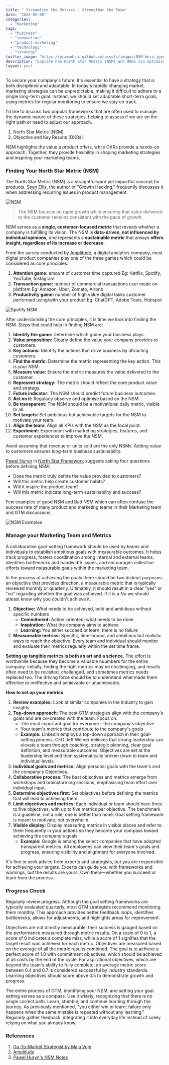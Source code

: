 ```yaml
---
title: " Streamline the Metrics - Strengthen the Team"
date: "2024-05-08"
categories: 
  - "marketing"
tags: 
  - "business"
  - "innovation"
  - "product-marketing"
  - "technology"
  - "strategy"
twitter_image: "https://pramodrps.github.io/assets/images/NSM-hero.jpeg"
description: "Explore how North Star Metric (NSM) and OKRs can optimize your marketing strategies and team alignment for better results."
layout: post
---
```


To secure your company's future, it's essential to have a strategy that is both disciplined and adaptable. In today's rapidly changing market, marketing strategies can be unpredictable, making it difficult to adhere to a single long-term goal. Instead, we should set adaptable short-term goals, using metrics for regular monitoring to ensure we stay on track.

I'd like to discuss two popular frameworks that are often used to manage the dynamic nature of these strategies, helping to assess if we are on the right path or need to adjust our approach.


1. North Star Metric (NSM)
2. Objective and Key Results (OKRs) 

NSM highlights the value a product offers, while OKRs provide a hands-on approach. Together, they provide flexibility in shaping marketing strategies and inspiring your marketing teams.

### Finding Your North Star Metric (NSM)
The North Star Metric (NSM) is a straightforward yet impactful concept for products. [Sean Ellis](https://www.linkedin.com/in/seanellis/), the author of "Growth Hacking," frequently discusses it when addressing recurring issues in product management.

![NSM](https://pramodrps.github.io/assets/images/NSM-hero.jpeg)

>The NSM focuses on rapid growth while ensuring that value delivered to the customer remains consistent with the pace of growth.

NSM serves as a **single, customer-focused metric** that reveals whether a company is fulfilling its vision. The NSM is **data-driven, not influenced by individual opinions,** and represents a **sustainable metric** that always **offers insight, regardless of its increase or decrease.**

From the survey conducted by [Amplitude](https://amplitude.com/), a digital analytics company, most digital product companies play one of the three games which could be considered as core principles:

1. **Attention game:** amount of customer time captured
        Eg: Netflix, Spotify, YouTube, Instagram
2. **Transaction game:** number of commercial transactions user made on platform
        Eg: Amazon, Uber, Zomato, Airbnb
3. **Productivity game:** number of high value digital tasks customer performed using/with your product
        Eg: ChatGPT, Adobe Tools, Hubspot

![Spotify NSM](https://pramodrps.github.io/assets/images/spotifynsm.jpeg)

After understanding the core principles, it is time we look into finding the NSM. Steps that could help in finding NSM are:

1. **Identify the game:** Determine which game your business plays.
2. **Value proposition:** Clearly define the value your company provides to customers.
3. **Key actions:** Identify the actions that drive business by attracting customers.
4. **Find the metric:** Determine the metric representing the key action. This is your NSM.
5. **Measure value:** Ensure the metric measures the value delivered to the customer.
6. **Represent strategy:** The metric should reflect the core product value and strategy.
7. **Future indicator:** The NSM should predict future business outcomes.
8. **Act on it:** Regularly observe and optimise based on the NSM.
9. **Be transparent:** The NSM should be a motivational daily metric, visible to all.
10. **Set targets:** Set ambitious but achievable targets for the NSM to motivate your team.
11. **Align the team:** Align all KPIs with the NSM as the focal point.
12. **Experiment:** Experiment with marketing strategies, features, and customer experiences to improve the NSM.

Avoid assuming that revenue or units sold are the only NSMs. Adding value to customers ensures long-term business sustainability.

[Pawel Huryn](https://substack.com/@huryn) in [North Star Framework](https://www.productcompass.pm/p/the-north-star-framework-101) suggests asking four questions before defining NSM:

- Does the metric truly define the value provided to customers?
- Will this metric help create customer habits?
- Will it inspire the product team?
- Will this metric indicate long-term sustainability and success?

Few examples of good NSM and Bad NSM which can often confuse the success rate of many product and marketing teams in their Marketing team and GTM discussions. 

![NSM Examples](https://pramodrps.github.io/assets/images/nsmexamples.webp)

### Manage your Marketing Team and Metrics

A collaborative goal-setting framework should be used by teams and individuals to establish ambitious goals with measurable outcomes. It helps track progress, fosters coordination among internal and external teams, identifies bottlenecks and bandwidth issues, and encourages collective efforts toward measurable goals within the marketing team.

In the process of achieving the goals there should be two distinct purposes: an objective that provides direction, a measurable metric that is typically reviewed monthly or quarterly. Ultimately, it should result in a clear "yes" or "no" regarding whether the goal was achieved. If it is a No we should atleast know why you couldn't achieve it.

1. **Objective:** What needs to be achieved, bold and ambitious without specific numbers
    - **Commitment:** Action-oriented; what needs to be done
    - **Inspiration:** What the company aims to achieve
    - **Learning:** You either succeed or learn, there is no failure
2. **Measureable metrics:** Specific, time-bound, and ambitious but realistic ways to reach the objective. Every team and individual should monitor and evaluate their metrics regularly within the set time frame.

**Setting up tangible metrics is both an art and a science.** The effort is worthwhile because they become a valuable nuumbers for the entire company. Initially, finding the right metrics may be challenging, and results often need to be revisited, challenged, and sometimes metrics needs replaced too. The driving force should be to understand what made them effective or ineffective and achievable or unachievable.


**How to set up your metrics**

1. **Review examples:** Look at similar companies in the industry to gain insights.
2. **Top-down approach:** The best GTM strategies align with the company's goals and are co-created with the team. Focus on:
    - The most important goal for everyone - the company's objective
    - Your team's metrics that contribute to the company's goals
    - **Example:** LinkedIn employs a top-down approach in their goal-setting process. CEO Jeff Weiner believes that strong leadership can elevate a team through coaching, strategic planning, clear goal definition, and measurable outcomes. Objectives are set at the leadership level and then systematically broken down to team and individual levels.
3. **Individual goals and metrics:** Align personal goals with the team's and the company's Objectives.
4. **Collaborative process:** The best objectives and metrics emerge from workshops and brainstorming sessions, emphasising team effort over individual input.
5. **Determine objectives first:** Set objectives before defining the metrics that will lead to achieving them.
6. **Limit objectives and metrics:** Each individual or team should have three to five objectives, with up to five metrics per objective. The benchmark is a guideline, not a rule; one is better than none. Goal setting framework is meant to motivate, not overwhelm.
7. **Visible display:** Display measuring metrics in visible places and refer to them frequently in your actions so they become your compass toward achieving the company's goals.
    - **Example:** Google is among the select companies that have adopted transparent metrics. All employees can view their team's goals and progress, ensuring visibility and alignment for everyone involved.



It's fine to seek advice from experts and strategists, but you are responsible for achieving your targets. Experts can guide you with frameworks and warnings, but the results are yours. Own them—whether you succeed or learn from the process.

### Progress Check

Regularly review progress. Although the goal setting frameworks are typically evaluated quarterly, most GTM strategists recommend monitoring them monthly. This approach provides better feedback loops, identifies bottlenecks, allows for adjustments, and highlights areas for improvement.

Objectives are not directly measurable; their success is gauged based on the performance measured through metric results. On a scale of 0 to 1, a score of 0 indicates a complete miss, while a score of 1 signifies that the target result was achieved for each metric.
Objectives are measured based on the average of all the metric results combined. The goal is to achieve a perfect score of 1.0 with commitment objectives, which should be achieved at all costs by the end of the cycle. For aspirational objectives, which are beyond the team's ability to fully complete, an average metric score between 0.4 and 0.7 is considered successful by industry standards. Learning objectives should score above 0.5 to demonstrate growth and progress.

The entire process of GTM, identifying your NSM, and setting your goal setting serves as a compass. Use it wisely, recognizing that there is no single correct path. Learn, stumble, and continue learning through the journey. As previously mentioned, "you either win or learn; failure only happens when the same mistake is repeated without any learning." Regularly gather feedback, integrating it into everyday life instead of solely relying on what you already know.

### References
1. [Go-To-Market Strategist by Maja Voje](https://gtmstrategist.com/)
2. [Amplitude](https://amplitude.com/blog/product-north-star-metric)
3. [Pawel Huryn's NSM Notes](https://substack.com/@huryn/note/c-54155425)
